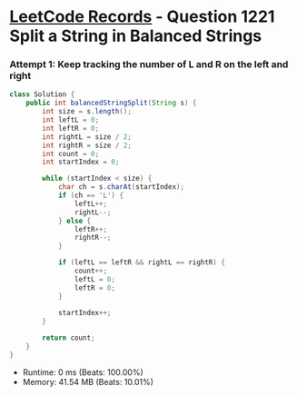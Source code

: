 # [LeetCode Records](../../README.md) - Question 1221 Split a String in Balanced Strings

### Attempt 1: Keep tracking the number of L and R on the left and right
```java
class Solution {
    public int balancedStringSplit(String s) {
        int size = s.length();
        int leftL = 0;
        int leftR = 0;
        int rightL = size / 2;
        int rightR = size / 2;
        int count = 0;
        int startIndex = 0;

        while (startIndex < size) {
            char ch = s.charAt(startIndex);
            if (ch == 'L') {
                leftL++;
                rightL--;
            } else {
                leftR++;
                rightR--;
            }

            if (leftL == leftR && rightL == rightR) {
                count++;
                leftL = 0;
                leftR = 0;
            }
            
            startIndex++;
        }

        return count;
    }
}
```
- Runtime: 0 ms (Beats: 100.00%)
- Memory: 41.54 MB (Beats: 10.01%)

<br>
